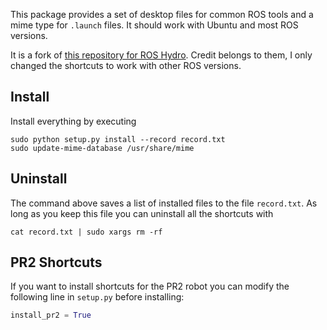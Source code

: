 This package provides a set of desktop files for common ROS tools and a mime type for `.launch` files. It should work with Ubuntu and most ROS versions.

It is a fork of [this repository for ROS Hydro](https://github.com/TurtleBot-Mfg/ros-system-workstation-hydro). Credit belongs to them, I only changed the shortcuts to work with other ROS versions.

## Install

Install everything by executing

```shell
sudo python setup.py install --record record.txt
sudo update-mime-database /usr/share/mime
```

## Uninstall

The command above saves a list of installed files to the file `record.txt`. As long as you keep this file you can uninstall all the shortcuts with

```shell
cat record.txt | sudo xargs rm -rf
```

## PR2 Shortcuts

If you want to install shortcuts for the PR2 robot you can modify the following line in `setup.py` before installing:

```python
install_pr2 = True
```



